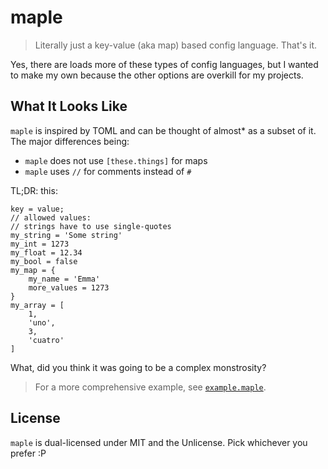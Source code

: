 # maple

> Literally just a key-value (aka map) based config language. That's it.

Yes, there are loads more of these types of config languages, but I wanted to make my own
because the other options are overkill for my projects.

## What It Looks Like

`maple` is inspired by TOML and can be thought of almost* as a subset of it. The
major differences being:
- `maple` does not use `[these.things]` for maps
- `maple` uses `//` for comments instead of `#`

TL;DR: this:

```maple
key = value;
// allowed values:
// strings have to use single-quotes
my_string = 'Some string'
my_int = 1273
my_float = 12.34
my_bool = false
my_map = {
    my_name = 'Emma'
    more_values = 1273
}
my_array = [
    1,
    'uno',
    3,
    'cuatro'
]
```

What, did you think it was going to be a complex monstrosity?

> For a more comprehensive example, see [`example.maple`](example.maple).

## License

`maple` is dual-licensed under MIT and the Unlicense. Pick whichever you prefer :P
